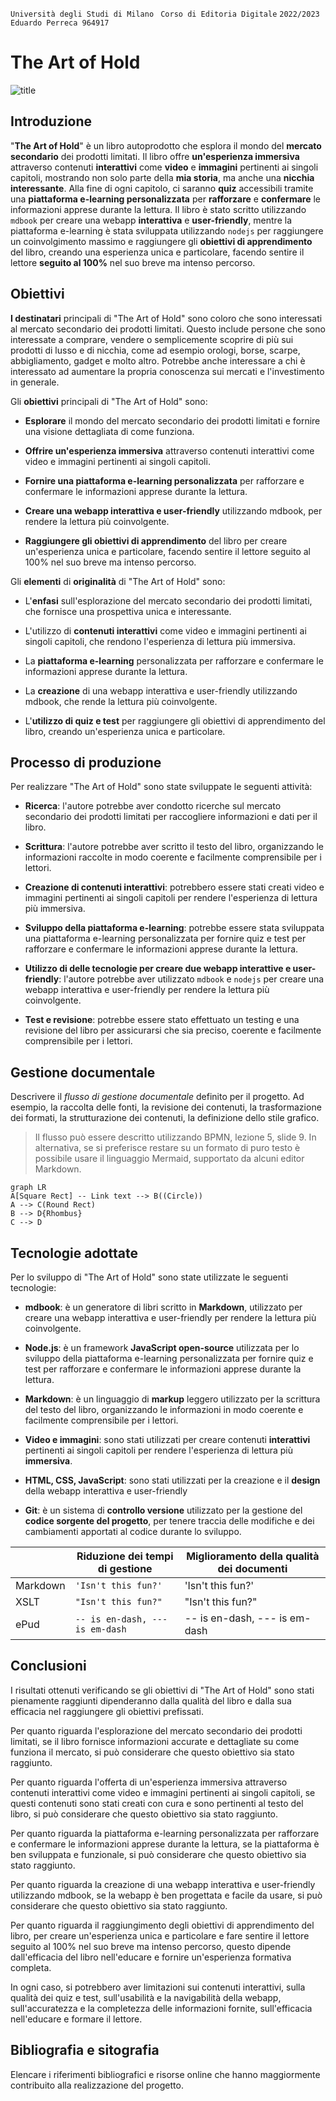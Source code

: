 
`` Università degli Studi di Milano ``
`` Corso di Editoria Digitale`` 
`` 2022/2023 ``
`` Eduardo Perreca 964917`` 

# The Art of Hold

![title](https://cdn.discordapp.com/attachments/633947157673672714/1066676856146903050/olaf.png)

## Introduzione

"**The Art of Hold**" è un libro autoprodotto che esplora il mondo del **mercato secondario** dei prodotti limitati. Il libro offre **un'esperienza immersiva** attraverso contenuti **interattivi** come **video** e **immagini** pertinenti ai singoli capitoli, mostrando non solo parte della **mia storia**, ma anche una **nicchia interessante**. Alla fine di ogni capitolo, ci saranno **quiz** accessibili tramite una **piattaforma e-learning personalizzata** per **rafforzare** e **confermare** le informazioni apprese durante la lettura. Il libro è stato scritto utilizzando `mdbook` per creare una webapp **interattiva** e **user-friendly**, mentre la piattaforma e-learning è stata sviluppata utilizzando `nodejs` per raggiungere un coinvolgimento massimo e raggiungere gli **obiettivi di apprendimento** del libro, creando una esperienza unica e particolare, facendo sentire il lettore **seguito al 100%** nel suo breve ma intenso percorso.

## Obiettivi 

**I destinatari** principali di "The Art of Hold" sono coloro che sono interessati al mercato secondario dei prodotti limitati. Questo include persone che sono interessate a comprare, vendere o semplicemente scoprire di più sui prodotti di lusso e di nicchia, come ad esempio orologi, borse, scarpe, abbigliamento, gadget e molto altro. Potrebbe anche interessare a chi è interessato ad aumentare la propria conoscenza sui mercati e l'investimento in generale.


Gli **obiettivi** principali di "The Art of Hold" sono:

-   **Esplorare** il mondo del mercato secondario dei prodotti limitati e fornire una visione dettagliata di come funziona.

-   **Offrire un'esperienza immersiva** attraverso contenuti interattivi come video e immagini pertinenti ai singoli capitoli.

-   **Fornire una piattaforma e-learning personalizzata** per rafforzare e confermare le informazioni apprese durante la lettura.

-   **Creare una webapp interattiva e user-friendly** utilizzando mdbook, per rendere la lettura più coinvolgente.

-   **Raggiungere gli obiettivi di apprendimento** del libro per creare un'esperienza unica e particolare, facendo sentire il lettore seguito al 100% nel suo breve ma intenso percorso.



Gli **elementi** di **originalità** di "The Art of Hold" sono:

-   L'**enfasi** sull'esplorazione del mercato secondario dei prodotti limitati, che fornisce una prospettiva unica e interessante.

-   L'utilizzo di **contenuti interattivi** come video e immagini pertinenti ai singoli capitoli, che rendono l'esperienza di lettura più immersiva.

-   La **piattaforma e-learning** personalizzata per rafforzare e confermare le informazioni apprese durante la lettura.

-   La **creazione** di una webapp interattiva e user-friendly utilizzando mdbook, che rende la lettura più coinvolgente.

-   L'**utilizzo di quiz e test** per raggiungere gli obiettivi di apprendimento del libro, creando un'esperienza unica e particolare.


## Processo di produzione

Per realizzare "The Art of Hold" sono state sviluppate le seguenti attività:

-   **Ricerca**: l'autore potrebbe aver condotto ricerche sul mercato secondario dei prodotti limitati per raccogliere informazioni e dati per il libro.

-   **Scrittura**: l'autore potrebbe aver scritto il testo del libro, organizzando le informazioni raccolte in modo coerente e facilmente comprensibile per i lettori.

-   **Creazione di contenuti interattivi**: potrebbero essere stati creati video e immagini pertinenti ai singoli capitoli per rendere l'esperienza di lettura più immersiva.

-   **Sviluppo della piattaforma e-learning**: potrebbe essere stata sviluppata una piattaforma e-learning personalizzata per fornire quiz e test per rafforzare e confermare le informazioni apprese durante la lettura.

-   **Utilizzo di delle tecnologie per creare due webapp interattive e user-friendly**: l'autore potrebbe aver utilizzato `mdbook` e `nodejs` per creare una webapp interattiva e user-friendly per rendere la lettura più coinvolgente.

-   **Test e revisione**: potrebbe essere stato effettuato un testing e una revisione del libro per assicurarsi che sia preciso, coerente e facilmente comprensibile per i lettori.




## Gestione documentale

Descrivere il *flusso di gestione documentale* definito per il progetto. Ad esempio, la raccolta delle fonti, la revisione dei contenuti, la trasformazione dei formati, la strutturazione dei contenuti, la definizione dello stile grafico.
> Il flusso può essere descritto utilizzando BPMN, lezione 5, slide 9. In alternativa, se si preferisce restare su un formato di puro testo è possibile usare il linguaggio Mermaid, supportato da alcuni editor Markdown. 

```mermaid
graph LR
A[Square Rect] -- Link text --> B((Circle))
A --> C(Round Rect)
B --> D{Rhombus}
C --> D
```

## Tecnologie adottate

Per lo sviluppo di "The Art of Hold" sono state utilizzate le seguenti tecnologie:

-   **mdbook**: è un generatore di libri scritto in **Markdown**, utilizzato per creare una webapp interattiva e user-friendly per rendere la lettura più coinvolgente.

-   **Node.js**: è un framework **JavaScript open-source** utilizzata per lo sviluppo della piattaforma e-learning personalizzata per fornire quiz e test per rafforzare e confermare le informazioni apprese durante la lettura.

-   **Markdown**: è un linguaggio di **markup** leggero utilizzato per la scrittura del testo del libro, organizzando le informazioni in modo coerente e facilmente comprensibile per i lettori.

-   **Video e immagini**: sono stati utilizzati per creare contenuti **interattivi** pertinenti ai singoli capitoli per rendere l'esperienza di lettura più **immersiva**.

-   **HTML, CSS, JavaScript**: sono stati utilizzati per la creazione e il **design** della webapp interattiva e user-friendly

-   **Git**: è un sistema di **controllo versione** utilizzato per la gestione del **codice sorgente del progetto**, per tenere traccia delle modifiche e dei cambiamenti apportati al codice durante lo sviluppo.




|                |Riduzione dei tempi di gestione                          |Miglioramento della qualità dei documenti                         |
|----------------|-------------------------------|-----------------------------|
|Markdown |`'Isn't this fun?'`            |'Isn't this fun?'            |
|XSLT       |`"Isn't this fun?"`            |"Isn't this fun?"            |
|ePud         |`-- is en-dash, --- is em-dash`|-- is en-dash, --- is em-dash|

## Conclusioni

I risultati ottenuti verificando se gli obiettivi di "The Art of Hold" sono stati pienamente raggiunti dipenderanno dalla qualità del libro e dalla sua efficacia nel raggiungere gli obiettivi prefissati.

Per quanto riguarda l'esplorazione del mercato secondario dei prodotti limitati, se il libro fornisce informazioni accurate e dettagliate su come funziona il mercato, si può considerare che questo obiettivo sia stato raggiunto.

Per quanto riguarda l'offerta di un'esperienza immersiva attraverso contenuti interattivi come video e immagini pertinenti ai singoli capitoli, se questi contenuti sono stati creati con cura e sono pertinenti al testo del libro, si può considerare che questo obiettivo sia stato raggiunto.

Per quanto riguarda la piattaforma e-learning personalizzata per rafforzare e confermare le informazioni apprese durante la lettura, se la piattaforma è ben sviluppata e funzionale, si può considerare che questo obiettivo sia stato raggiunto.

Per quanto riguarda la creazione di una webapp interattiva e user-friendly utilizzando mdbook, se la webapp è ben progettata e facile da usare, si può considerare che questo obiettivo sia stato raggiunto.

Per quanto riguarda il raggiungimento degli obiettivi di apprendimento del libro, per creare un'esperienza unica e particolare e fare sentire il lettore seguito al 100% nel suo breve ma intenso percorso, questo dipende dall'efficacia del libro nell'educare e fornire un'esperienza formativa completa.

In ogni caso, si potrebbero aver limitazioni sui contenuti interattivi, sulla qualità dei quiz e test, sull'usabilità e la navigabilità della webapp, sull'accuratezza e la completezza delle informazioni fornite, sull'efficacia nell'educare e formare il lettore.

## Bibliografia e sitografia

Elencare i riferimenti bibliografici e risorse online che hanno maggiormente contribuito alla realizzazione del progetto.